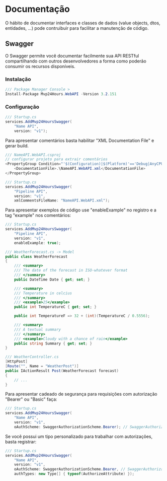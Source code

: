 # Documentação
O hábito de documentar interfaces e classes de dados (value objects, dtos, entidades, ...) pode contruibuir para facilitar a manutenção de código. 

## Swagger
O Swagger permite você documentar facilmente sua API RESTful compartilhando com outros desenvolvedores a forma como poderão consumir os recursos disponíveis.

### Instalação
```csharp
/// Package Manager Console >
Install-Package Mvp24Hours.WebAPI -Version 3.2.151
```

### Configuração
```csharp
/// Startup.cs
services.AddMvp24HoursSwagger(
    "Name API",
    version: "v1");
```

Para apresentar comentários basta habilitar "XML Documentation File" e gerar build.
```csharp
/// NameAPI.WebAPI.csproj
// configurar projeto para extrair comentários
<PropertyGroup Condition="'$(Configuration)|$(Platform)'=='Debug|AnyCPU'">
    <DocumentationFile>.\NameAPI.WebAPI.xml</DocumentationFile>
</PropertyGroup>

/// Startup.cs
services.AddMvp24HoursSwagger(
    "Pipeline API",
    version: "v1",
    xmlCommentsFileName: "NameAPI.WebAPI.xml");

```
Para apresentar exemplos de código use "enableExample" no registro e a tag "example" nos comentários:
```csharp
/// Startup.cs
services.AddMvp24HoursSwagger(
    "Pipeline API",
    version: "v1",
    enableExample: true);

/// WeatherForecast.cs -> Model
public class WeatherForecast
{
    /// <summary>
    /// The date of the forecast in ISO-whatever format
    /// </summary>
    public DateTime Date { get; set; }

    /// <summary>
    /// Temperature in celcius
    /// </summary>
    /// <example>25</example>
    public int TemperatureC { get; set; }

    public int TemperatureF => 32 + (int)(TemperatureC / 0.5556);

    /// <summary>
    /// A textual summary
    /// </summary>
    /// <example>Cloudy with a chance of rain</example>
    public string Summary { get; set; }
}

/// WeatherController.cs
[HttpPost]
[Route("", Name = "WeatherPost")]
public IActionResult Post(WeatherForecast forecast)
{
    // ...
}

```

Para apresentar cadeado de segurança para requisições com autorização "Bearer" ou "Basic" faça:

```csharp
/// Startup.cs
services.AddMvp24HoursSwagger(
    "Name API",
    version: "v1",
    oAuthScheme: SwaggerAuthorizationScheme.Bearer); // SwaggerAuthorizationScheme.Basic
```

Se você possui um tipo personalizado para trabalhar com autorizações, basta registrar:
```csharp
/// Startup.cs
services.AddMvp24HoursSwagger(
    "Name API",
    version: "v1",
    oAuthScheme: SwaggerAuthorizationScheme.Bearer, // SwaggerAuthorizationScheme.Basic
    authTypes: new Type[] { typeof(AuthorizeAttribute) });
```